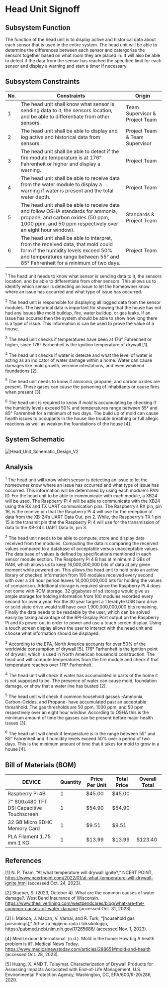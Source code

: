 # Head Unit Signoff

## Subsystem Function
The function of the head unit is to display active and historical data about each sensor that is used in the entire system. The head unit will be able to determine the differences between each sensor and catergorize the sensors together based on what room they are placed in. It will also be able to detect if the data from the sensor has reached the specified limit for each sensor and display a warning and start a timer if necessary. 

## Subsystem Constraints
| No. | Constraints | Origin |
| --- | ----------- | ------ |
|  1  | The head unit shall know what sensor is sending data to it, the sensors location, and be able to differentiate from other sensors. | Team Supervisor & Project Team |
|  2  | The head unit shall be able to display and log active and historical data from sensors. | Project Team & Team Supervisor |
|  3  | The head unit shall be able to detect if the fire module temperature is at 176&#176; Fahrenheit or higher and display a warning. | Project Team |
|  4  | The head unit shall be able to receive data from the water module to display a warning if water is present and the total water depth. | Project Team |
|  5  | The head unit shall be able to receive data and follow OSHA standards for ammonia, propane, and carbon oxides (50 ppm, 1000 ppm, and 50 ppm respectively over an eight hour window). | Standards & Project Team |
|  6  | The head unit shall be able to interpret, from the received data, that mold could form if the humidity levels exceed 50% and temperatures range between 55&#176; and 85&#176; Fahrenheit for a minimum of two days. | Project Team |

<sup>1</sup> The head unit needs to know what sensor is sending data to it, the sensors location, and be able to differentiate from other sensors. This allows us to identify which sensor is detecting an issue to let the homeowner know where an issue has occurred and what type of issue has occurred. 

<sup>2</sup> The head unit is responsible for displaying all logged data from the sensor modules. The historical data is important for showing that the house has not had any issues like mold buildup, fire, water buildup, or gas leaks. If an issue has occured then the system should be able to show how long there is a type of issue. This information is can be used to prove the value of a house.

<sup>3</sup> The head unit checks if temperatures have been at 176&#176; Fahrenheit or higher, since 176&#176; Farhenheit is the ignition temperature of drywall [1]. 

<sup>4</sup> The head unit checks if water is detecte and what the level of water is acting as an indicator of water damage within a home. Water can cause damages like mold growth, vermine infestations, and even weakend foundations [2].

<sup>5</sup> The head unit needs to know if ammonia, propane, and carbon oxides are present. These gases can cause the poisoning of inhabitants or cause fires when present [3]. 

<sup>6</sup> The head unit is required to know if mold is accumulating by checking if the humidity levels exceed 50% and temperatures range between 55&#176; and 85&#176; Fahrenheit for a minimum of two days. The build up of mold can cause health issues to occupants in the house like trouble breathing or full allegic reactions as well as weaken the foundations of the house [4]. 

## System Schematic

![Head_Unit_Schematic_Design_V2](https://github.com/jacksonrwoodard/HouseHealthMonitoring/assets/129080386/b23fee8a-9346-4b98-840e-78da58318e56)



## Analysis

<sup>1</sup> The head unit will know which sensor is detecting an issue to let the homeowner know where an issue has occurred and what type of issue has occurred. This information will be determined by using each module's PAN ID. For the head unit to be able to communicate with each module, a XB24 will be used. The Raspberry Pi 4 will be able to communicate with the XB24 using the RX and TX UART communication pins. The Raspberry’s RX pin, pin 16, is the receive pin that the Raspberry Pi 4 will use for the reception of data from the XB-24’s UART Data Out, pin 2. While, the Raspberry’s TX 1 pin 15 is the transmit pin that the Raspberry Pi 4 will use for the transmission of data to the XB-24’s UART Data In, pin 3. 

<sup>2</sup> The head unit needs to be able to compute, store and display data received from the modules. Computing the data is comparing the received values compared to a database of acceptable versus unacceptable values.
The data base of values is defined by specifications mentioned in each sensor module section. The Raspberry Pi 4 B has at minimum 2 GBs of RAM, which allows us to keep 16,000,000,000 bits of data at any given moment while powered on. This allows the head unit to hold onto an active library of checked information from 100 modules received every second with over a 24 hour period leaves 14,000,000,000 bits for holding the values of comparison. Additional storage is required since the Raspberry Pi 4 does not come with ROM storage. 32 gigabytes of sd storage would give us ample storage for holding information from 100 modules recorded every second for over a year. For the 30 year targert a 1 terabyte USB hard drive or solid state drive would still have over 1,900,000,000,000 bits remaining. Finally the data needs to be readable by the user, which can be solved easily by taking advantage of the RPI-Display Port output on the Raspberry Pi and its power out in order to power and use a touch screen display. Using a touch screen display allows the user to interact with the head unit and choose what information should be displayed. 

<sup>3</sup> According to the EPA, North America accounts for over 50% of the worldwide consumption of drywall [5].  176&#176; Farhenheit is the ignition point of drywall, which is used in North American household construction. The head unit will compute temperatures from the fire module and check if that temperature reaches over 176&#176; Farhenheit.

<sup>4</sup> The head unit will check if water has accumulated in parts of the home it is not supposed to be. The presence of water can cause mold, foundation damage, or show that a water line has busted [2].

<sup>5</sup> The head unit will check if common household gasses -Ammonia, Carbon-Oxides, and Propane- have accumulated past an acceptable threshhold. The gas thresholds are 50 ppm, 1000 ppm, and 50 ppm respectively over an eight hour window. According to OSHA this is the minimum amount of time the gasses can be present before major health issues [3].

<sup>6</sup> The head unit will check if temperature is in the range between 55&#176; and 85&#176; Fahrenheit and if humidity levels exceed 50% over a period of two days. This is the minimum amount of time that it takes for mold to grow in a house [4].

## Bill of Materials (BOM)

| DEVICE | Quantity | Price Per Unit | Total Price | Overall Total |
| ------ | -------- | -------------- | ----------- | ----- |
| Raspberry Pi 4B | 1 | $45.00 | $45.00 | |
| 7" 800x480 TFT DSI Capacitive Touchscreen | 1 | $54.90 | $54.90 | |
| 32 GB Micro SDHC Memory Card | 1 | $9.51 | $9.51|  |
| PLA Filament 1.75 mm 1 KG | 1 | $13.99 | $13.99 | $123.40 |


## References
[1] N. P. Team, “At what temperature will drywall ignite?,” NCERT POINT, https://www.ncertpoint.com/2022/01/at-what-temperature-will-drywall-ignite.html (accessed Oct. 24, 2023).

[2] Stueber, S. (2023, October 4). What are the common causes of water damage?. West Bend Insurance of Wisconsin. https://www.thesilverlining.com/westbendcares/blog/what-are-the-common-causes-of-water-damage (accessed Oct. 31, 2023).

[3] I. Maloca, J. Macan, V. Varnai, and R. Turk, “[household gas poisonings],” Arhiv za higijenu rada i toksikologiju, https://pubmed.ncbi.nlm.nih.gov/17265686/ (accessed Nov. 1, 2023).

[4] MediLexicon International. (n.d.). Mold in the home: How big A health problem is it?. Medical News Today. https://www.medicalnewstoday.com/articles/288651#mold-and-health (accessed Oct. 28, 2023).

[5] Huang, X. AND T. Tolaymat. Characterization of Drywall Products for Assessing Impacts Associated with End-of-Life Management. U.S. Environmental Protection Agency, Washington, DC, EPA/600/R-20/286, 2020.

